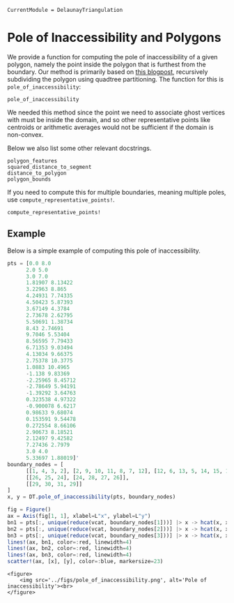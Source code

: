 ```@meta
CurrentModule = DelaunayTriangulation
```

# Pole of Inaccessibility and Polygons 

We provide a function for computing the pole of inaccessibility of a given polygon, namely the point inside the polygon that is furthest from the boundary. Our method is primarily based on [this blogpost](https://blog.mapbox.com/a-new-algorithm-for-finding-a-visual-center-of-a-polygon-7c77e6492fbc), recursively subdividing the polygon using quadtree partitioning. The function for this is `pole_of_inaccessibility`:

```@docs 
pole_of_inaccessibility
```

We needed this method since the point we need to associate ghost vertices with must be inside the domain, and so other representative points like centroids or arithmetic averages would not be sufficient if the domain is non-convex.

Below we also list some other relevant docstrings.

```@docs 
polygon_features 
squared_distance_to_segment 
distance_to_polygon 
polygon_bounds 
```

If you need to compute this for multiple boundaries, meaning multiple poles, use `compute_representative_points!`.

```@docs 
compute_representative_points!
```

## Example 

Below is a simple example of computing this pole of inaccessibility.

```julia 
pts = [0.0 8.0
      2.0 5.0
      3.0 7.0
      1.81907 8.13422
      3.22963 8.865
      4.24931 7.74335
      4.50423 5.87393
      3.67149 4.3784
      2.73678 2.62795
      5.50691 1.38734
      8.43 2.74691
      9.7046 5.53404
      8.56595 7.79433
      6.71353 9.03494
      4.13034 9.66375
      2.75378 10.3775
      1.0883 10.4965
      -1.138 9.83369
      -2.25965 8.45712
      -2.78649 5.94191
      -1.39292 3.64763
      0.323538 4.97322
      -0.900078 6.6217
      0.98633 9.68074
      0.153591 9.54478
      0.272554 8.66106
      2.90673 8.18521
      2.12497 9.42582
      7.27436 2.7979
      3.0 4.0
      5.33697 1.88019]'
boundary_nodes = [
      [[1, 4, 3, 2], [2, 9, 10, 11, 8, 7, 12], [12, 6, 13, 5, 14, 15, 16, 17, 16], [16, 17, 18, 19, 20, 21, 22, 23, 1]],
      [[26, 25, 24], [24, 28, 27, 26]],
      [[29, 30, 31, 29]]
]
x, y = DT.pole_of_inaccessibility(pts, boundary_nodes)

fig = Figure()
ax = Axis(fig[1, 1], xlabel=L"x", ylabel=L"y")
bn1 = pts[:, unique(reduce(vcat, boundary_nodes[1]))] |> x -> hcat(x, x[:, begin])
bn2 = pts[:, unique(reduce(vcat, boundary_nodes[2]))] |> x -> hcat(x, x[:, begin])
bn3 = pts[:, unique(reduce(vcat, boundary_nodes[3]))] |> x -> hcat(x, x[:, begin])
lines!(ax, bn1, color=:red, linewidth=4)
lines!(ax, bn2, color=:red, linewidth=4)
lines!(ax, bn3, color=:red, linewidth=4)
scatter!(ax, [x], [y], color=:blue, markersize=23)
```

```@raw html
<figure>
    <img src='../figs/pole_of_inaccessibility.png', alt='Pole of inaccessibility'><br>
</figure>
```